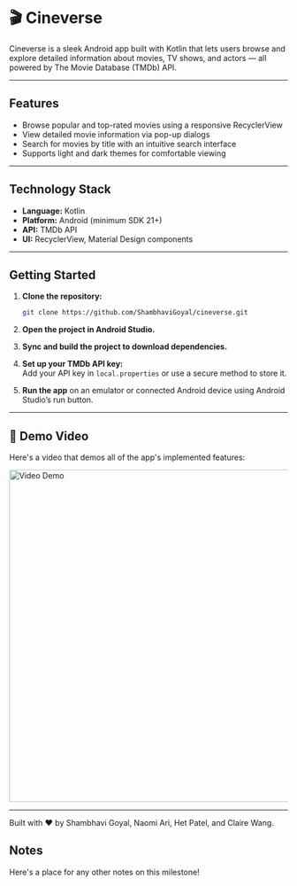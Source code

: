# 🎬 Cineverse

Cineverse is a sleek Android app built with Kotlin that lets users browse and explore detailed information about movies, TV shows, and actors — all powered by The Movie Database (TMDb) API.

---

## Features

- Browse popular and top-rated movies using a responsive RecyclerView  
- View detailed movie information via pop-up dialogs  
- Search for movies by title with an intuitive search interface  
- Supports light and dark themes for comfortable viewing  

---

## Technology Stack

- **Language:** Kotlin  
- **Platform:** Android (minimum SDK 21+)  
- **API:** TMDb API  
- **UI:** RecyclerView, Material Design components  

---

## Getting Started

1. **Clone the repository:**

    ```bash
    git clone https://github.com/ShambhaviGoyal/cineverse.git
    ```

2. **Open the project in Android Studio.**

3. **Sync and build the project to download dependencies.**

4. **Set up your TMDb API key:**  
   Add your API key in `local.properties` or use a secure method to store it.

5. **Run the app** on an emulator or connected Android device using Android Studio’s run button.

---

## 🎥 Demo Video

Here's a video that demos all of the app's implemented features:

<img src='cineverse_demo.gif' title='Video Demo' height='600' alt='Video Demo' />

---

Built with ❤️ by Shambhavi Goyal, Naomi Ari, Het Patel, and Claire Wang.

## Notes

Here's a place for any other notes on this milestone!
